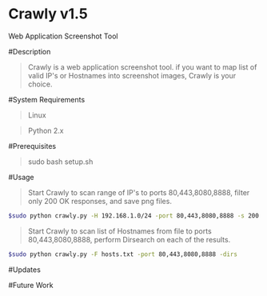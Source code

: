 # Crawly v1.5
Web Application Screenshot Tool

#Description
>Crawly is a web application screenshot tool. 
>if you want to map list of valid IP's or Hostnames into screenshot images, Crawly is your choice.


#System Requirements
>Linux

>Python 2.x

#Prerequisites
>sudo bash setup.sh

#Usage
>Start Crawly to scan range of IP's to ports 80,443,8080,8888, filter only 200 OK responses, and save png files.

```sh
$sudo python crawly.py -H 192.168.1.0/24 -port 80,443,8080,8888 -s 200 -e png
```

>Start Crawly to scan list of Hostnames from file to ports 80,443,8080,8888, perform Dirsearch on each of the results.

```sh
$sudo python crawly.py -F hosts.txt -port 80,443,8080,8888 -dirs
```

#Updates
>

#Future Work
>

